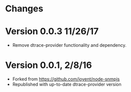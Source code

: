 # Changes

# Version 0.0.3 11/26/17

- Remove dtrace-provider functionality and dependency.

# Version 0.0.1, 2/8/16

- Forked from https://github.com/joyent/node-snmpjs
- Republished with up-to-date dtrace-provider version


